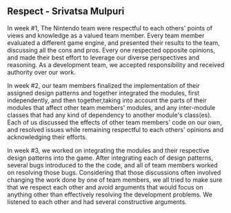 ## Respect - Srivatsa Mulpuri
In week #1, The Nintendo team were respectful to each others' points of views and knowledge as a valued team member. Every team member evaluated a different game engine, and presented their results to the team, discussing all the cons and pros. Every one respected opposite opinions, and made their best effort to leverage our diverse perspectives and reasoning.  As a development team, we accepted responsibility and received authority over our work.

In week #2, our team members finalized the implementation of their assigned design patterns and together integrated the modules, first independently, and then together,taking into account the parts of their modules that affect other team members' modules, and any inter-module classes that had any kind of dependency to another module's class(es). Each of us discussed the effects of other team members' code on our own, and resolved issues while remaining respectful to each others' opinions and acknowledging their efforts. 

In week #3, we worked on integrating the modules and their respective design patterns into the game. After integrating each of design patterns, several bugs introduced to the the code, and all of team members worked on resolving those bugs. Considering that those discussions often involved changing the work done by one of team members, we all tried to make sure that we respect each other and avoid arguments that would focus on anything other than effectively resolving the development problems. We listened to each other and had several constructive arguments.